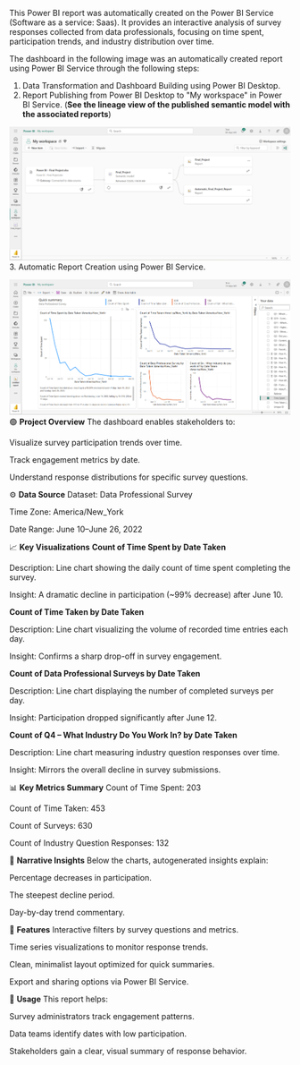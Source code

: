 This Power BI report was automatically created on the Power BI Service (Software as a service: Saas). It provides an interactive analysis of survey responses collected from data professionals, focusing on time spent, participation trends, and industry distribution over time.

The dashboard in the following image was an automatically created report using Power BI Service through the following steps:
1. Data Transformation and Dashboard Building using Power BI Desktop.
2. Report Publishing from Power BI Desktop to "My workspace" in Power BI Service. (**See the lineage view of the published semantic model with the associated reports**)

![Alt Text](Lineage_View.png)
3. Automatic Report Creation using Power BI Service. 

![Alt Text](Visual_Report.png)
🟢 **Project Overview**
The dashboard enables stakeholders to:

Visualize survey participation trends over time.

Track engagement metrics by date.

Understand response distributions for specific survey questions.


⚙️ **Data Source**
Dataset: Data Professional Survey

Time Zone: America/New_York

Date Range: June 10–June 26, 2022


📈 **Key Visualizations**
**Count of Time Spent by Date Taken**

Description: Line chart showing the daily count of time spent completing the survey.

Insight: A dramatic decline in participation (~99% decrease) after June 10.

**Count of Time Taken by Date Taken**

Description: Line chart visualizing the volume of recorded time entries each day.

Insight: Confirms a sharp drop-off in survey engagement.

**Count of Data Professional Surveys by Date Taken**

Description: Line chart displaying the number of completed surveys per day.

Insight: Participation dropped significantly after June 12.

**Count of Q4 – What Industry Do You Work In? by Date Taken**

Description: Line chart measuring industry question responses over time.

Insight: Mirrors the overall decline in survey submissions.


📊 **Key Metrics Summary**
Count of Time Spent: 203

Count of Time Taken: 453

Count of Surveys: 630

Count of Industry Question Responses: 132


🧠 **Narrative Insights**
Below the charts, autogenerated insights explain:

Percentage decreases in participation.

The steepest decline period.

Day-by-day trend commentary.


🧰 **Features**
Interactive filters by survey questions and metrics.

Time series visualizations to monitor response trends.

Clean, minimalist layout optimized for quick summaries.

Export and sharing options via Power BI Service.


🚀 **Usage**
This report helps:

Survey administrators track engagement patterns.

Data teams identify dates with low participation.

Stakeholders gain a clear, visual summary of response behavior.
